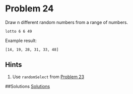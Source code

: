 # Problem 24

Draw n different random numbers from a range of numbers.

```
lotto 6 6 49
```

Example result:

```
[14, 19, 28, 31, 33, 48]
```

## Hints
1. Use ```randomSelect``` from [Problem 23](p23.md)


##Solutions 
[Solutions](../s/s24.md)